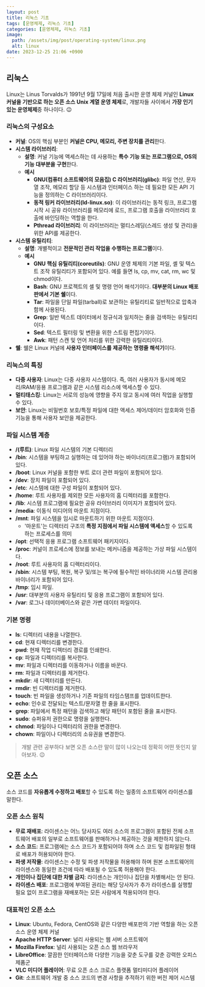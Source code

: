 ```yaml
---
layout: post
title: 리눅스 기초
tags: [운영체제, 리눅스 기초]
categories: [운영체제, 리눅스 기초]
image:
  path: /assets/img/post/operating-system/linux.png
  alt: linux
date: 2023-12-25 21:06 +0900
---
```


## 리눅스

Linux는 Linus Torvalds가 1991년 9월 17일에 처음 출시한 운영 체제 커널인 **Linux 커널을 기반으로 하는 오픈 소스 Unix 계열 운영 체제**로, 개발자들 사이에서 **가장 인기 있는 운영체제**중 하나이다. 😉

### 리눅스의 구성요소

- **커널**: OS의 핵심 부분인 **커널은 CPU, 메모리, 주변 장치를 관리**한다.
- **시스템 라이브러리**:
  - **설명**: 커널 기능에 액세스하는 데 사용하는 **특수 기능 또는 프로그램으로, OS의 기능 대부분을 구현**한다.
  - **예시**
    - **GNU(컴퓨터 소프트웨어의 모음집) C 라이브러리(glibc)**: 파일 연산, 문자열 조작, 메모리 할당 등 시스템과 인터페이스 하는 데 필요한 모든 API 기능을 정의하는 C 라이브러리이다.
    - **동적 링커 라이브러리(ld-linux.so)**: 이 라이브러리는 동적 링크, 프로그램 시작 시 공유 라이브러리를 메모리에 로드, 프로그램 호출을 라이브러리 호출에 바인딩하는 역할을 한다.
    - **Pthread 라이브러리**: 이 라이브러리는 멀티스레딩(스레드 생성 및 관리)을 위한 API를 제공한다.
- **시스템 유틸리티**:
  - **설명**: 개별적이고 **전문적인 관리 작업을 수행하는 프로그램**이다.
  - **예시**
    - **GNU 핵심 유틸리티(coreutils)**: GNU 운영 체제의 기본 파일, 셸 및 텍스트 조작 유틸리티가 포함되어 있다. 예를 들면 ls, cp, mv, cat, rm, wc 및 chmod이다.
    - **Bash**: GNU 프로젝트의 셸 및 명령 언어 해석기이다. **대부분의 Linux 배포판에서 기본 쉘**이다.
    - **Tar**: 파일을 단일 파일(tarball)로 보관하는 유틸리티로 일반적으로 압축과 함께 사용된다.
    - **Grep**: 일반 텍스트 데이터에서 정규식과 일치하는 줄을 검색하는 유틸리티이다.
    - **Sed**: 텍스트 필터링 및 변환을 위한 스트림 편집기이다.
    - **Awk**: 패턴 스캔 및 언어 처리를 위한 강력한 유틸리티이다.
- **쉘**: 쉘은 Linux 커널에 **사용자 인터페이스를 제공하는 명령줄 해석기**이다.

### 리눅스의 특징

- **다중 사용자**: Linux는 다중 사용자 시스템이다. 즉, 여러 사용자가 동시에 메모리/RAM/응용 프로그램과 같은 시스템 리소스에 액세스할 수 있다.
- **멀티태스킹**: Linux는 서로의 성능에 영향을 주지 않고 동시에 여러 작업을 실행할 수 있다.
- **보안**: Linux는 비밀번호 보호/특정 파일에 대한 액세스 제어/데이터 암호화와 인증 기능을 통해 사용자 보안을 제공한다.

### 파일 시스템 계층

- **/(루트)**: Linux 파일 시스템의 기본 디렉터리
- **/bin**: 시스템을 부팅하고 실행하는 데 있어야 하는 바이너리(프로그램)가 포함되어 있다.
- **/boot**: Linux 커널을 포함한 부트 로더 관련 파일이 포함되어 있다.
- **/dev**: 장치 파일이 포함되어 있다.
- **/etc**: 시스템에 대한 구성 파일이 포함되어 있다.
- **/home**: 루트 사용자를 제외한 모든 사용자의 홈 디렉터리를 포함한다.
- **/lib**: 시스템 프로그램에 필요한 공유 라이브러리 이미지가 포함되어 있다.
- **/media**: 이동식 미디어의 마운트 지점이다.
- **/mnt**: 파일 시스템을 임시로 마운트하기 위한 마운트 지점이다.
  - '마운트'는 디렉터리 구조의 **특정 지점에서 파일 시스템에 액세스**할 수 있도록 하는 프로세스를 의미
- **/opt**: 선택적 응용 프로그램 소프트웨어 패키지이다.
- **/proc**: 커널이 프로세스에 정보를 보내는 메커니즘을 제공하는 가상 파일 시스템이다.
- **/root**: 루트 사용자의 홈 디렉터리이다.
- **/sbin**: 시스템 부팅, 복원, 복구 및/또는 복구에 필수적인 바이너리와 시스템 관리용 바이너리가 포함되어 있다.
- **/tmp**: 임시 파일.
- **/usr**: 대부분의 사용자 유틸리티 및 응용 프로그램이 포함되어 있다.
- **/var**: 로그나 데이터베이스와 같은 가변 데이터 파일이다.

### 기본 명령

- **ls**: 디렉터리 내용을 나열한다.
- **cd**: 현재 디렉터리를 변경한다.
- **pwd**: 현재 작업 디렉터리 경로를 인쇄한다.
- **cp**: 파일과 디렉터리를 복사한다.
- **mv**: 파일과 디렉터리를 이동하거나 이름을 바꾼다.
- **rm**: 파일과 디렉터리를 제거한다.
- **mkdir**: 새 디렉터리를 만든다.
- **rmdir**: 빈 디렉터리를 제거한다.
- **touch**: 빈 파일을 생성하거나 기존 파일의 타임스탬프를 업데이트한다.
- **echo**: 인수로 전달되는 텍스트/문자열 한 줄을 표시한다.
- **grep**: 파일에서 특정 패턴을 검색하고 해당 패턴이 포함된 줄을 표시한다.
- **sudo**: 슈퍼유저 권한으로 명령을 실행한다.
- **chmod**: 파일이나 디렉터리의 권한을 변경한다.
- **chown**: 파일이나 디렉터리의 소유권을 변경한다.

> 개발 관련 공부하다 보면 오픈 소스란 말이 많이 나오는데 정확히 어떤 뜻인지 알아보자. 😉

## 오픈 소스

소스 코드를 **자유롭게 수정하고 배포**할 수 있도록 하는 일종의 소프트웨어 라이센스를 말한다.

### 오픈 소스 원칙

- **무료 재배포**: 라이센스는 어느 당사자도 여러 소스의 프로그램이 포함된 전체 소프트웨어 배포의 일부로 소프트웨어를 판매하거나 제공하는 것을 제한하지 않는다.
- **소스 코드**: 프로그램에는 소스 코드가 포함되어야 하며 소스 코드 및 컴파일된 형태로 배포가 허용되어야 한다.
- **파생 저작물**: 라이센스는 수정 및 파생 저작물을 허용해야 하며 원본 소프트웨어의 라이센스와 동일한 조건에 따라 배포될 수 있도록 허용해야 한다.
- **개인이나 집단에 대한 차별 금지**: 라이센스는 개인이나 집단을 차별해서는 안 된다.
- **라이센스 배포**: 프로그램에 부여된 권리는 해당 당사자가 추가 라이센스를 실행할 필요 없이 프로그램을 재배포하는 모든 사람에게 적용되어야 한다.

### 대표적인 오픈 소스

- **Linux**: Ubuntu, Fedora, CentOS와 같은 다양한 배포판의 기반 역할을 하는 오픈 소스 운영 체제 커널
- **Apache HTTP Server**: 널리 사용되는 웹 서버 소프트웨어
- **Mozilla Firefox**: 널리 사용되는 오픈 소스 웹 브라우저
- **LibreOffice**: 깔끔한 인터페이스와 다양한 기능을 갖춘 도구를 갖춘 강력한 오피스 제품군
- **VLC 미디어 플레이어**: 무료 오픈 소스 크로스 플랫폼 멀티미디어 플레이어
- **Git**: 소프트웨어 개발 중 소스 코드의 변경 사항을 추적하기 위한 버전 제어 시스템
